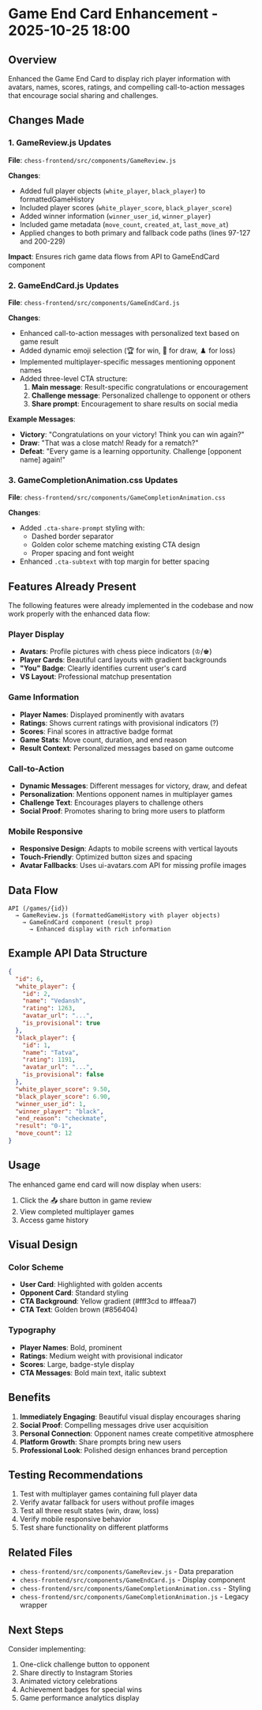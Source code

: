 # Game End Card Enhancement - 2025-10-25 18:00

## Overview
Enhanced the Game End Card to display rich player information with avatars, names, scores, ratings, and compelling call-to-action messages that encourage social sharing and challenges.

## Changes Made

### 1. GameReview.js Updates
**File**: `chess-frontend/src/components/GameReview.js`

**Changes**:
- Added full player objects (`white_player`, `black_player`) to formattedGameHistory
- Included player scores (`white_player_score`, `black_player_score`)
- Added winner information (`winner_user_id`, `winner_player`)
- Included game metadata (`move_count`, `created_at`, `last_move_at`)
- Applied changes to both primary and fallback code paths (lines 97-127 and 200-229)

**Impact**: Ensures rich game data flows from API to GameEndCard component

### 2. GameEndCard.js Updates
**File**: `chess-frontend/src/components/GameEndCard.js`

**Changes**:
- Enhanced call-to-action messages with personalized text based on game result
- Added dynamic emoji selection (🏆 for win, 🤝 for draw, ♟️ for loss)
- Implemented multiplayer-specific messages mentioning opponent names
- Added three-level CTA structure:
  1. **Main message**: Result-specific congratulations or encouragement
  2. **Challenge message**: Personalized challenge to opponent or others
  3. **Share prompt**: Encouragement to share results on social media

**Example Messages**:
- **Victory**: "Congratulations on your victory! Think you can win again?"
- **Draw**: "That was a close match! Ready for a rematch?"
- **Defeat**: "Every game is a learning opportunity. Challenge [opponent name] again!"

### 3. GameCompletionAnimation.css Updates
**File**: `chess-frontend/src/components/GameCompletionAnimation.css`

**Changes**:
- Added `.cta-share-prompt` styling with:
  - Dashed border separator
  - Golden color scheme matching existing CTA design
  - Proper spacing and font weight
- Enhanced `.cta-subtext` with top margin for better spacing

## Features Already Present

The following features were already implemented in the codebase and now work properly with the enhanced data flow:

### Player Display
- **Avatars**: Profile pictures with chess piece indicators (♔/♚)
- **Player Cards**: Beautiful card layouts with gradient backgrounds
- **"You" Badge**: Clearly identifies current user's card
- **VS Layout**: Professional matchup presentation

### Game Information
- **Player Names**: Displayed prominently with avatars
- **Ratings**: Shows current ratings with provisional indicators (?)
- **Scores**: Final scores in attractive badge format
- **Game Stats**: Move count, duration, and end reason
- **Result Context**: Personalized messages based on game outcome

### Call-to-Action
- **Dynamic Messages**: Different messages for victory, draw, and defeat
- **Personalization**: Mentions opponent names in multiplayer games
- **Challenge Text**: Encourages players to challenge others
- **Social Proof**: Promotes sharing to bring more users to platform

### Mobile Responsive
- **Responsive Design**: Adapts to mobile screens with vertical layouts
- **Touch-Friendly**: Optimized button sizes and spacing
- **Avatar Fallbacks**: Uses ui-avatars.com API for missing profile images

## Data Flow

```
API (/games/{id})
  → GameReview.js (formattedGameHistory with player objects)
    → GameEndCard component (result prop)
      → Enhanced display with rich information
```

## Example API Data Structure

```json
{
  "id": 6,
  "white_player": {
    "id": 2,
    "name": "Vedansh",
    "rating": 1263,
    "avatar_url": "...",
    "is_provisional": true
  },
  "black_player": {
    "id": 1,
    "name": "Tatva",
    "rating": 1191,
    "avatar_url": "...",
    "is_provisional": false
  },
  "white_player_score": 9.50,
  "black_player_score": 6.90,
  "winner_user_id": 1,
  "winner_player": "black",
  "end_reason": "checkmate",
  "result": "0-1",
  "move_count": 12
}
```

## Usage

The enhanced game end card will now display when users:
1. Click the 📤 share button in game review
2. View completed multiplayer games
3. Access game history

## Visual Design

### Color Scheme
- **User Card**: Highlighted with golden accents
- **Opponent Card**: Standard styling
- **CTA Background**: Yellow gradient (#fff3cd to #ffeaa7)
- **CTA Text**: Golden brown (#856404)

### Typography
- **Player Names**: Bold, prominent
- **Ratings**: Medium weight with provisional indicator
- **Scores**: Large, badge-style display
- **CTA Messages**: Bold main text, italic subtext

## Benefits

1. **Immediately Engaging**: Beautiful visual display encourages sharing
2. **Social Proof**: Compelling messages drive user acquisition
3. **Personal Connection**: Opponent names create competitive atmosphere
4. **Platform Growth**: Share prompts bring new users
5. **Professional Look**: Polished design enhances brand perception

## Testing Recommendations

1. Test with multiplayer games containing full player data
2. Verify avatar fallback for users without profile images
3. Test all three result states (win, draw, loss)
4. Verify mobile responsive behavior
5. Test share functionality on different platforms

## Related Files

- `chess-frontend/src/components/GameReview.js` - Data preparation
- `chess-frontend/src/components/GameEndCard.js` - Display component
- `chess-frontend/src/components/GameCompletionAnimation.css` - Styling
- `chess-frontend/src/components/GameCompletionAnimation.js` - Legacy wrapper

## Next Steps

Consider implementing:
1. One-click challenge button to opponent
2. Share directly to Instagram Stories
3. Animated victory celebrations
4. Achievement badges for special wins
5. Game performance analytics display

